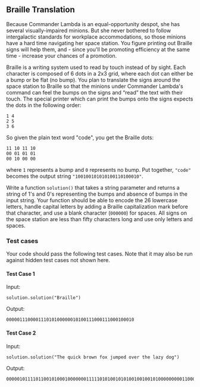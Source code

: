 ## Braille Translation

Because Commander Lambda is an equal-opportunity despot, she has several visually-impaired minions. But she never bothered to follow intergalactic standards for workplace accommodations, so those minions have a hard time navigating her space station. You figure printing out Braille signs will help them, and - since you'll be promoting efficiency at the same time - increase your chances of a promotion.

Braille is a writing system used to read by touch instead of by sight. Each character is composed of 6 dots in a 2x3 grid, where each dot can either be a bump or be flat (no bump). You plan to translate the signs around the space station to Braille so that the minions under Commander Lambda's command can feel the bumps on the signs and “read” the text with their touch. The special printer which can print the bumps onto the signs expects the dots in the following order:
```
1 4
2 5
3 6
```
So given the plain text word "code", you get the Braille dots:
```
11 10 11 10
00 01 01 01
00 10 00 00
```
where `1` represents a bump and `0` represents no bump. Put together, `"code"` becomes the output string `"100100101010100110100010"`.

Write a function `solution()` that takes a string parameter and returns a string of 1's and 0's representing the bumps and absence of bumps in the input string. Your function should be able to encode the 26 lowercase letters, handle capital letters by adding a Braille capitalization mark before that character, and use a blank character (`000000`) for spaces. All signs on the space station are less than fifty characters long and use only letters and spaces.

### Test cases

Your code should pass the following test cases.
Note that it may also be run against hidden test cases not shown here.

#### Test Case 1

Input:
```
solution.solution("Braille")
```
Output:
```
000001110000111010100000010100111000111000100010
```

#### Test Case 2

Input:
```
solution.solution("The quick brown fox jumped over the lazy dog")
```
Output:
```
000001011110110010100010000000111110101001010100100100101000000000110000111010101010010111101110000000110100101010101101000000010110101001101100111100100010100110000000101010111001100010111010000000011110110010100010000000111000100000101011101111000000100110101010110110
```
